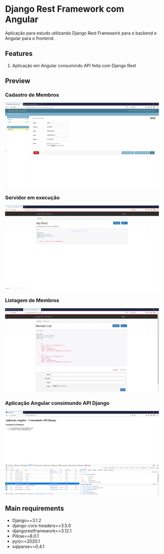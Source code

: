 # Django Rest Framework com Angular
Aplicação para estudo utilizando Django Rest Framework para o backend e Angular para o frontend.


## Features

1. Aplicação em Angular consumindo API feita com Django Rest

## Preview

### Cadastro de Membros
![print](Prints/CadastroMembro.PNG) 


### Servidor em execução
![print](Prints/Localhost-8000.PNG) 


### Listagem de Membros
![print](Prints/MemberList.PNG) 


### Aplicação Angular consimundo API Django
![print](Prints/AplicacaoAngular.PNG) 

 
## Main requirements

* Django==3.1.2
* django-cors-headers==3.5.0
* djangorestframework==3.12.1
* Pillow==8.0.1
* pytz==2020.1
* sqlparse==0.4.1

